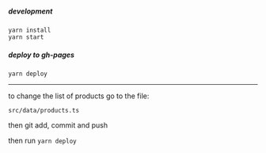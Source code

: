 ##### development
```
yarn install
yarn start
```

##### deploy to gh-pages
```
yarn deploy
```


-------
to change the list of products go to the file:  

`src/data/products.ts`

then git add, commit and push   

then run `yarn deploy`
